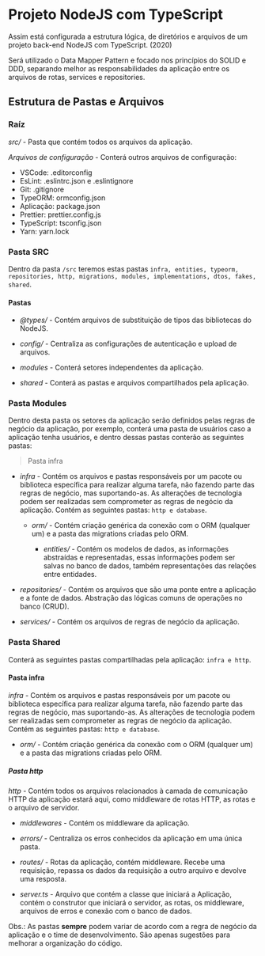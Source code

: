# Projeto NodeJS com TypeScript

Assim está configurada a estrutura lógica, de diretórios e arquivos de um projeto back-end NodeJS com TypeScript. (2020)

Será utilizado o Data Mapper Pattern e focado nos princípios do SOLID e DDD, separando melhor as responsabilidades da aplicação entre os arquivos de rotas, services e repositories.

## Estrutura de Pastas e Arquivos

### Raíz

_src/_ - Pasta que contém todos os arquivos da aplicação.

_Arquivos de configuração_ - Conterá outros arquivos de configuração:

* VSCode: .editorconfig
* EsLint: .eslintrc.json e .eslintignore
* Git: .gitignore
* TypeORM: ormconfig.json
* Aplicação: package.json
* Prettier: prettier.config.js
* TypeScript: tsconfig.json
* Yarn: yarn.lock

### Pasta SRC

Dentro da pasta `/src` teremos estas pastas `infra, entities, typeorm, repositories, http, migrations, modules, implementations, dtos, fakes, shared`.

#### Pastas

* _@types/_ - Contém arquivos de substituição de tipos das bibliotecas do NodeJS.

* _config/_ - Centraliza as configurações de autenticação e upload de arquivos.

* _modules_ - Conterá setores independentes da aplicação.

* _shared_ - Conterá as pastas e arquivos compartilhados pela aplicação.

### Pasta Modules

Dentro desta pasta os setores da aplicação serão definidos pelas regras de negócio da aplicação, por exemplo, conterá uma pasta de usuários caso a aplicação tenha usuários, e dentro dessas pastas conterão as seguintes pastas:

> Pasta infra

* _infra_ - Contém os arquivos e pastas responsáveis por um pacote ou biblioteca específica para realizar alguma tarefa, não fazendo parte das regras de negócio, mas suportando-as. As alterações de tecnologia podem ser realizadas sem comprometer as regras de negócio da aplicação. Contém as seguintes pastas: `http e database`.

  * _orm/_ - Contém criação genérica da conexão com o ORM (qualquer um) e a pasta das migrations criadas pelo ORM.

    * _entities/_ - Contém os modelos de dados, as informações abstraídas e representadas, essas informações podem ser salvas no banco de dados, também representações das relações entre entidades.

* _repositories/_ - Contém os arquivos que são uma ponte entre a aplicação e a fonte de dados. Abstração das lógicas comuns de operações no banco (CRUD).

* _services/_ - Contém os arquivos de regras de negócio da aplicação.

### Pasta Shared

Conterá as seguintes pastas compartilhadas pela aplicação: `infra e http`.

#### Pasta infra

_infra_ - Contém os arquivos e pastas responsáveis por um pacote ou biblioteca específica para realizar alguma tarefa, não fazendo parte das regras de negócio, mas suportando-as. As alterações de tecnologia podem ser realizadas sem comprometer as regras de negócio da aplicação. Contém as seguintes pastas: `http e database`.

* _orm/_ - Contém criação genérica da conexão com o ORM (qualquer um) e a pasta das migrations criadas pelo ORM.

##### Pasta http

_http_ - Contém todos os arquivos relacionados à camada de comunicação HTTP da aplicação estará aqui, como middleware de rotas HTTP, as rotas e o arquivo de servidor.

* _middlewares_ - Contém os middleware da aplicação.

* _errors/_ - Centraliza os erros conhecidos da aplicação em uma única pasta.

* _routes/_ - Rotas da aplicação, contém middleware. Recebe uma requisição, repassa os dados da requisição a outro arquivo e devolve uma resposta.

* _server.ts_ - Arquivo que contém a classe que iniciará a Aplicação, contém o construtor que iniciará o servidor, as rotas, os middleware, arquivos de erros e conexão com o banco de dados.

Obs.: As pastas **sempre** podem variar de acordo com a regra de negócio da aplicação e o time de desenvolvimento. São apenas sugestões para melhorar a organização do código.
